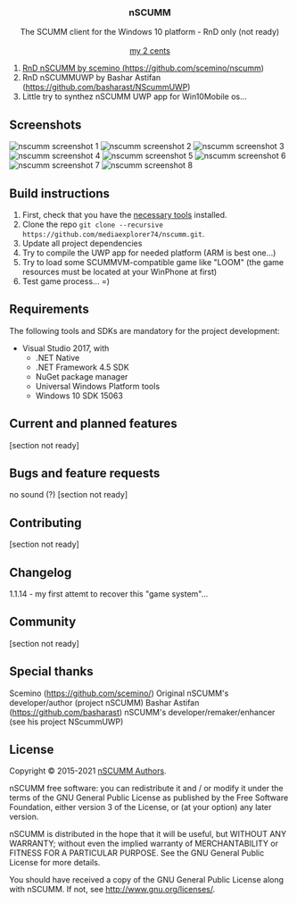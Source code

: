 <p align="center">
  <h3 align="center">nSCUMM</h3>

  <p align="center">
    The SCUMM client for the Windows 10 platform - RnD only (not ready)
    <br>
    <br>
    <a href="https://github.com/mediaexplorer74/nscumm/releases/tag/1.1.14>Download (ARM package+LOOM test game)</a>   
  </p>
</p>

<br>

## my 2 cents
1. RnD nSCUMM by scemino (https://github.com/scemino/nscumm)
2. RnD nSCUMMUWP by Bashar Astifan (https://github.com/basharast/NScummUWP) 
3. Little try to synthez nSCUMM UWP app for Win10Mobile os...

## Screenshots
![nscumm screenshot 1](https://github.com/mediaexplorer74/nscumm/blob/master/Images/shot1.png)
![nscumm screenshot 2](https://github.com/mediaexplorer74/nscumm/blob/master/Images/shot2.png)
![nscumm screenshot 3](https://github.com/mediaexplorer74/nscumm/blob/master/Images/shot3.png)
![nscumm screenshot 4](https://github.com/mediaexplorer74/nscumm/blob/master/Images/shot4.png)
![nscumm screenshot 5](https://github.com/mediaexplorer74/nscumm/blob/master/Images/shot5.png)
![nscumm screenshot 6](https://github.com/mediaexplorer74/nscumm/blob/master/Images/shot6.png)
![nscumm screenshot 7](https://github.com/mediaexplorer74/nscumm/blob/master/Images/shot7.png)
![nscumm screenshot 8](https://github.com/mediaexplorer74/nscumm/blob/master/Images/shot8.png)


## Build instructions
1. First, check that you have the [necessary tools](#requirements) installed.
2. Clone the repo `git clone --recursive https://github.com/mediaexplorer74/nscumm.git`.
3. Update all project dependencies
4. Try to compile the UWP app for needed platform (ARM is best one...)
5. Try to load some SCUMMVM-compatible game like "LOOM" (the game resources must be located at your WinPhone at first)
6. Test game process... =)
 

## Requirements
The following tools and SDKs are mandatory for the project development:
* Visual Studio 2017, with
    * .NET Native
    * .NET Framework 4.5 SDK
    * NuGet package manager
    * Universal Windows Platform tools
    * Windows 10 SDK 15063


## Current and planned features
[section not ready]

## Bugs and feature requests
no sound (?)
[section not ready]

## Contributing
[section not ready]

## Changelog
1.1.14 - my first attemt to recover this "game system"...

## Community
[section not ready]


## Special thanks
Scemino (https://github.com/scemino/) Original nSCUMM's developer/author (project nSCUMM)
Bashar Astifan (https://github.com/basharast) nSCUMM's developer/remaker/enhancer (see his project NScummUWP)


## License
Copyright © 2015-2021 [nSCUMM Authors](https://github.com/scemino/nscumm/graphs/contributors).

nSCUMM free software: you can redistribute it and / or modify it under the terms of the GNU General Public License 
as published by the Free Software Foundation, either version 3 of the License, or (at your option) any later version.

nSCUMM is distributed in the hope that it will be useful, but WITHOUT ANY WARRANTY; without even the implied warranty 
of MERCHANTABILITY or FITNESS FOR A PARTICULAR PURPOSE. See the GNU General Public License for more details.

You should have received a copy of the GNU General Public License along with nSCUMM. 
If not, see http://www.gnu.org/licenses/.
